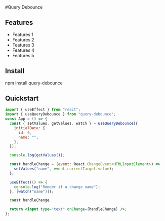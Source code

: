 #Query Debounce

## Features

- Features 1
- Features 2
- Features 3
- Features 4
- Features 5

## Install

npm install query-debounce

## Quickstart

```jsx
import { useEffect } from "react";
import { useQueryDebounce } from "query-debounce";
const App = () => {
  const { setValues, getValues, watch } = useQueryDebounce({
    initialData: {
      id: 0,
      name: "",
    },
  });

  console.log(getValues());

  const handleChange = (event: React.ChangeEvent<HTMLInputElement>) => {
    setValues("name", event.currentTarget.value);
  };

  useEffect(() => {
    console.log("Render if u change name");
  }, [watch("name")]);

  const handleChange

  return <input type="text" onChange={handleChange} />;
};
```
